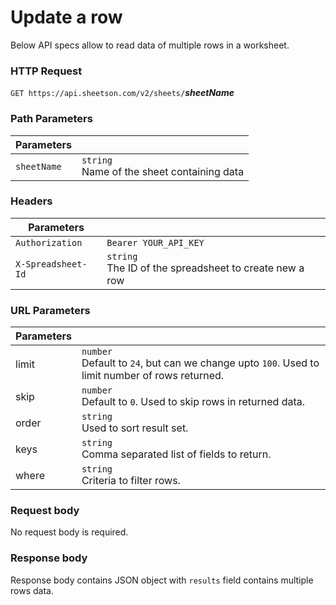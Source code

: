 # Update a row 
Below API specs allow to read data of multiple rows in a worksheet.

### HTTP Request
`GET https://api.sheetson.com/v2/sheets/`_**sheetName**_

### Path Parameters
|**Parameters**| &nbsp;
|----------|------------
|`sheetName` | `string`  <br /> Name of the sheet containing data

### Headers
|**Parameters**| &nbsp;
|-------|---------
|`Authorization`| `Bearer YOUR_API_KEY`
|`X-Spreadsheet-Id`| `string` <br/> The ID of the spreadsheet to create new a row

### URL Parameters
|**Parameters**| &nbsp;
|-------|---------
| limit | `number` <br /> Default to `24`, but can we change upto `100`. Used to limit number of rows returned.
| skip  | `number` <br /> Default to `0`. Used to skip rows in returned data.
| order | `string` <br /> Used to sort result set.
| keys  | `string` <br /> Comma separated list of fields to return.
| where | `string` <br /> Criteria to filter rows.

### Request body
No request body is required.

### Response body
Response body contains JSON object with `results` field contains multiple rows data.

